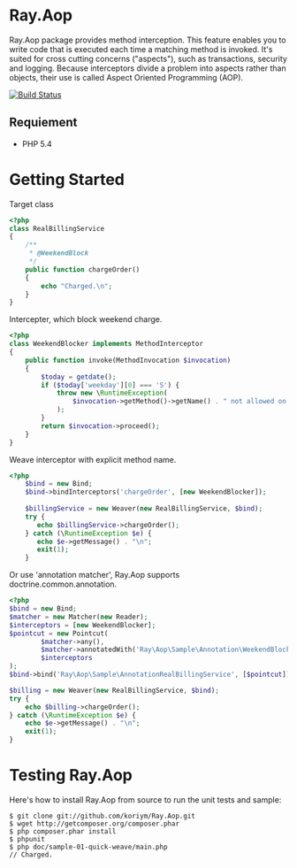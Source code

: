 Ray.Aop
=======

Ray.Aop package provides method interception. This feature enables you to write code that is executed each time a matching method is invoked. It's suited for cross cutting concerns ("aspects"), such as transactions, security and logging. Because interceptors divide a problem into aspects rather than objects, their use is called Aspect Oriented Programming (AOP).

[![Build Status](https://secure.travis-ci.org/koriym/Ray.Aop.png)](http://travis-ci.org/koriym/Ray.Aop)

Requiement
-------------

 * PHP 5.4
 
Getting Started
===============

Target class

```php
<?php
class RealBillingService
{
	/**
	 * @WeekendBlock
	 */
	public function chargeOrder()
	{
	    echo "Charged.\n";
	}
}
```

Intercepter, which block weekend charge.

```php
<?php
class WeekendBlocker implements MethodInterceptor
{
    public function invoke(MethodInvocation $invocation)
    {
        $today = getdate();
        if ($today['weekday'][0] === 'S') {
            throw new \RuntimeException(
          		$invocation->getMethod()->getName() . " not allowed on weekends!"
            );
        }
        return $invocation->proceed();
    }
}
```

Weave interceptor with explicit method name.

```php
<?php
	$bind = new Bind;
	$bind->bindInterceptors('chargeOrder', [new WeekendBlocker]);
	
	$billingService = new Weaver(new RealBillingService, $bind);
	try {
	   echo $billingService->chargeOrder();
	} catch (\RuntimeException $e) {
	   echo $e->getMessage() . "\n";
	   exit(1);
	}
```

Or use 'annotation matcher', Ray.Aop supports doctrine.common.annotation.

```php
<?php
$bind = new Bind;
$matcher = new Matcher(new Reader);
$interceptors = [new WeekendBlocker];
$pointcut = new Pointcut(
		$matcher->any(),
		$matcher->annotatedWith('Ray\Aop\Sample\Annotation\WeekendBlock'),
		$interceptors
);
$bind->bind('Ray\Aop\Sample\AnnotationRealBillingService', [$pointcut]);

$billing = new Weaver(new RealBillingService, $bind);
try {
    echo $billing->chargeOrder();
} catch (\RuntimeException $e) {
    echo $e->getMessage() . "\n";
    exit(1);
}
```

Testing Ray.Aop
=======

Here's how to install Ray.Aop from source to run the unit tests and sample:

```
$ git clone git://github.com/koriym/Ray.Aop.git
$ wget http://getcomposer.org/composer.phar
$ php composer.phar install
$ phpunit
$ php doc/sample-01-quick-weave/main.php
// Charged.
```
